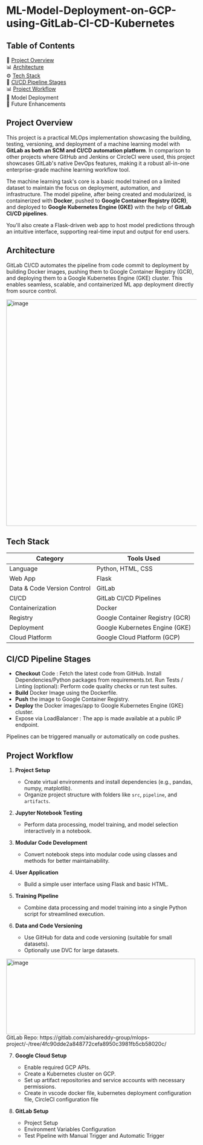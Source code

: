 # ML-Model-Deployment-on-GCP-using-GitLab-CI-CD-Kubernetes

## Table of Contents
📌 [Project Overview](#project-overview)  
📊 [Architecture](#architecture)  
⚙️ [Tech Stack](#tech-stack)  
🔄 [CI/CD Pipeline Stages](#ci-cd-pipeline-stages)  
📊 [Project Workflow](#project-workflow)  
🔄 Model Deployment  
📝 Future Enhancements  

## Project Overview
This project is a practical MLOps implementation showcasing the building, testing, versioning, and deployment of a machine learning model with **GitLab as both an SCM and CI/CD automation platform**. In comparison to other projects where GitHub and Jenkins or CircleCI were used, this project showcases GitLab's native DevOps features, making it a robust all-in-one enterprise-grade machine learning workflow tool.

The machine learning task's core is a basic model trained on a limited dataset to maintain the focus on deployment, automation, and infrastructure. The model pipeline, after being created and modularized, is containerized with **Docker**, pushed to **Google Container Registry (GCR)**, and deployed to **Google Kubernetes Engine (GKE)** with the help of **GitLab CI/CD pipelines**.

You'll also create a Flask-driven web app to host model predictions through an intuitive interface, supporting real-time input and output for end users.

## Architecture
GitLab CI/CD automates the pipeline from code commit to deployment by building Docker images, pushing them to Google Container Registry (GCR), and deploying them to a Google Kubernetes Engine (GKE) cluster. This enables seamless, scalable, and containerized ML app deployment directly from source control.

<img width="7623" height="600" alt="image" src="https://github.com/user-attachments/assets/2be2f09a-a2aa-4294-9c19-066ed7249ba3" />

## Tech Stack
| Category        | Tools Used                              |
|----------------|------------------------------------------|
| Language        | Python, HTML, CSS                       |
| Web App         | Flask                                   |
| Data & Code Version Control | GitLab              |
| CI/CD           | GitLab CI/CD Pipelines                  |
| Containerization| Docker                                  |
| Registry        | Google Container Registry (GCR)         |
| Deployment      | Google Kubernetes Engine (GKE)          |
| Cloud Platform  | Google Cloud Platform (GCP)             |

## CI/CD Pipeline Stages
- **Checkout** Code : Fetch the latest code from GitHub.
  Install Dependencies/Python packages from requirements.txt.
  Run Tests / Linting (optional): Perform code quality checks or run test suites.
- **Build** Docker Image using the Dockerfile.
- **Push** the image to Google Container Registry.
- **Deploy** the Docker images/app to Google Kubernetes Engine (GKE) cluster.
- Expose via LoadBalancer : The app is made available at a public IP endpoint.
  
Pipelines can be triggered manually or automatically on code pushes.

## Project Workflow

1. **Project Setup**
   - Create virtual environments and install dependencies (e.g., pandas, numpy, matplotlib).
   - Organize project structure with folders like `src`, `pipeline`, and `artifacts`.

2. **Jupyter Notebook Testing**
   - Perform data processing, model training, and model selection interactively in a notebook.

3. **Modular Code Development**
   - Convert notebook steps into modular code using classes and methods for better maintainability.

4. **User Application**
   - Build a simple user interface using Flask and basic HTML.

5. **Training Pipeline**
   - Combine data processing and model training into a single Python script for streamlined execution.

6. **Data and Code Versioning**
   - Use GitHub for data and code versioning (suitable for small datasets).
   - Optionally use DVC for large datasets.
<img width="500" height="200" alt="image" src="https://github.com/user-attachments/assets/1adc34f3-ac59-4feb-b41c-a3872a9ab69e" />
GitLab Repo: https://gitlab.com/aishareddy-group/mlops-project/-/tree/4fc90dde2a848772cefa8950c3981fb5cb58020c/

7. **Google Cloud Setup**
   - Enable required GCP APIs.
   - Create a Kubernetes cluster on GCP.
   - Set up artifact repositories and service accounts with necessary permissions.
   - Create in vscode docker file, kubernetes deployment configuration file, CircleCI configuration file
  
8. **GitLab Setup**
   - Project Setup
   - Environment Variables Configuration
   - Test Pipeline with Manual Trigger and Automatic Trigger
